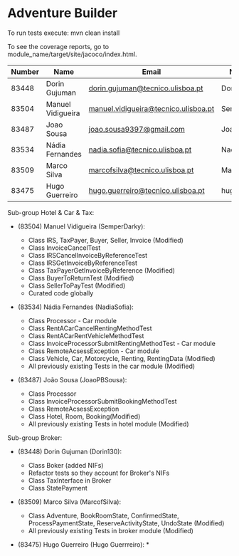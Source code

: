 ﻿# Adventure Builder

To run tests execute: mvn clean install

To see the coverage reports, go to module_name/target/site/jacoco/index.html.


|   Number   |          Name           |            Email                     |      Name GitHUb	| Group |
| ---------- | ----------------------- | ------------------------------------ | -------------------	| ----- |
| 83448      | Dorin Gujuman           | dorin.gujuman@tecnico.ulisboa.pt     | Dorin130       		|   15  |
| 83504      | Manuel Vidigueira       | manuel.vidigueira@tecnico.ulisboa.pt | SemperDarky    		|   15  |
| 83487      | Joao Sousa              | joao.sousa9397@gmail.com             | JoaoPBSousa    		|   15  |
| 83534      | Nádia Fernandes         | nadia.sofia@tecnico.ulisboa.pt       | NadiaSofia     		|   15  |
| 83509      | Marco Silva             | marcofsilva@tecnico.ulisboa.pt       | MarcofSilva    		|   15  |
| 83475      | Hugo Guerreiro          | hugo.guerreiro@tecnico.ulisboa.pt    | hugosilvaguerreiro  |   15  |


Sub-group Hotel & Car & Tax:
 - (83504) Manuel Vidigueira (SemperDarky):
 	* Class IRS, TaxPayer, Buyer, Seller, Invoice (Modified)
 	* Class InvoiceCancelTest
 	* Class IRSCancelInvoiceByReferenceTest
 	* Class IRSGetInvoiceByReferenceTest
 	* Class TaxPayerGetInvoiceByReference (Modified)
 	* Class BuyerToReturnTest (Modified)
 	* Class SellerToPayTest (Modified)
 	* Curated code globally
 		
 - (83534) Nádia Fernandes (NadiaSofia):
 	* Class Processor - Car module
	* Class RentACarCancelRentingMethodTest
	* Class RentACarRentVehicleMethodTest
	* Class InvoiceProcessorSubmitRentingMethodTest - Car module
	* Class RemoteAcsessException - Car module
	* Class Vehicle, Car, Motorcycle, Renting, RentingData (Modified)
	* All previously existing Tests in the car module (Modified)
 
- (83487) João Sousa (JoaoPBSousa):
 	* Class Processor
	* Class InvoiceProcessorSubmitBookingMethodTest
	* Class RemoteAcsessException
	* Class Hotel, Room, Booking(Modified)
	* All previously existing Tests in hotel module (Modified)
	
Sub-group Broker:
 - (83448) Dorin Gujuman (Dorin130):
 	* Class Boker (added NIFs)
	* Refactor tests so they account for Broker's NIFs
	* Class TaxInterface in Broker
	* Class StatePayment

 - (83509) Marco Silva (MarcofSilva):
 	* Class Adventure, BookRoomState, ConfirmedState, ProcessPaymentState, ReserveActivityState, UndoState (Modified)
 	* All previously existing Tests in broker module (Modified)
	
 - (83475) Hugo Guerreiro (Hugo Guerrreiro):
 	* 
